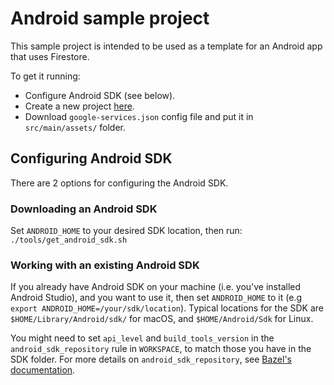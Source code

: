 # Android sample project

This sample project is intended to be used as a template for an Android app that uses Firestore.

To get it running:
* Configure Android SDK (see below).
* Create a new project [here](https://console.firebase.google.com/).
* Download `google-services.json` config file and put it in `src/main/assets/` folder.

## Configuring Android SDK
There are 2 options for configuring the Android SDK.
### Downloading an Android SDK
Set `ANDROID_HOME` to your desired SDK location, then run:
`./tools/get_android_sdk.sh`

### Working with an existing Android SDK
If you already have Android SDK on your machine (i.e. you've installed Android Studio), and you want to use it, then
set `ANDROID_HOME` to it (e.g `export ANDROID_HOME=/your/sdk/location`). Typical locations for the SDK are `$HOME/Library/Android/sdk/` for macOS, and `$HOME/Android/Sdk` for Linux.

You might need to set `api_level` and `build_tools_version` in the `android_sdk_repository` rule in `WORKSPACE`, to match those you have in the SDK folder. For more details on `android_sdk_repository`, see [Bazel's documentation](https://docs.bazel.build/versions/master/be/android.html#android_sdk_repository).
